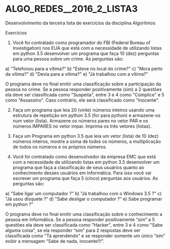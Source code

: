 # ALGO_REDES__2016_2_LISTA3
Desenvolvimento da terceira lista de exercícios da disciplina Algoritmos

Exercícios

1) Você foi contratado como programador do FBI (Federal Bureau of Investigation)
nos EUA que está com a necessidade de utilizando listas em python 3.5 desenvolver
um programa que faça 10 (dez) perguntas para uma pessoa sobre um crime. As
perguntas são:

a) "Telefonou para a vítima?"
b) "Esteve no local do crime?"
c) "Mora perto da vítima?"
d) "Devia para a vítima?"
e) "Já trabalhou com a vítima?"

O programa deve no final emitir uma classificação sobre a participação da pessoa no
crime. Se a pessoa responder positivamente (sim) a 2 questões ela deve ser classificada
como "Suspeita", entre 3 e 4 como "Cúmplice" e 5 como "Assassino". Caso contrário,
ele será classificado como "Inocente".

2) Faça um programa que leia 20 (vinte) números inteiros usando uma estrutura de
repetição em python 3.5 (for para python) e armazene-os num vetor (lista).
Armazene os números pares no vetor PAR e os números IMPARES no vetor
impar. Imprima os três vetores (listas).

3) Faça um Programa em python 3.5 que leia um vetor (lista) de 10 (dez) números
inteiros, mostre a soma de todos os números, a multiplicação de todos os números e
os próprios números.

4) Você foi contratado como desenvolvedor da empresa EMC que está com a
necessidade de utilizando listas em python 3.5 desenvolver um programa que faça a
classificação de seus usuários quanto ao conhecimento desses usuários em
Informática. Para isso você vai escrever um programa que faça 5 (cinco) perguntas
aos usuários. As perguntas são:

a) "Sabe ligar um computador ?"
b) "Já trabalhou com o Windows 3.5 ?"
c) "Já usou disquete ?"
d) "Sabe desligar o computador ?”
e) Sabe programar em python ?"

O programa deve no final emitir uma classificação sobre o conhecimento a pessoa em
Informática. Se a pessoa responder positivamente “sim” a 5 questões ela deve ser
classificada como "Hacker", entre 3 e 4 como "Sabe alguma coisa", se ela responder
“sim” para 2 respostas deve ser classificada como "Tá aprendendo" e se responder
somente um único “sim” exibir a mensagem “Sabe de nada, inocente!!!”. 
